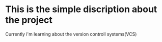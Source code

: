 # This is the simple discription about the project
Currently i'm learning about the version controll systems(VCS)